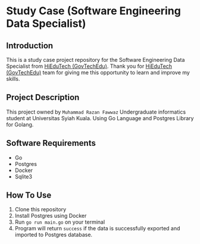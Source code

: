 # Study Case (Software Engineering Data Specialist)

## Introduction
This is a study case project repository for the Software Engineering Data Specialist from [HiEduTech (GovTechEdu)](https://hiedutech.softr.app/). Thank you for [HiEduTech (GovTechEdu)](https://hiedutech.softr.app/) team for giving me this opportunity to learn and improve my skills. 

## Project Description
This project owned by `Muhammad Razan Fawwaz` Undergraduate informatics student at Universitas Syiah Kuala. Using Go Language and Postgres Library for Golang.

## Software Requirements
- Go 
- Postgres 
- Docker 
- Sqlite3 

## How To Use
1. Clone this repository
2. Install Postgres using Docker
3. Run `go run main.go` on your terminal
4. Program will return `success` if the data is successfully exported and imported to Postgres database.


